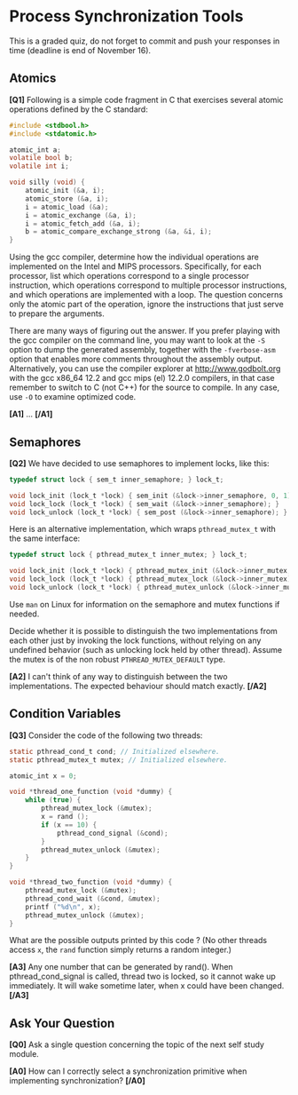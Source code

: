 # Process Synchronization Tools

This is a graded quiz, do not forget to commit and push your responses in time (deadline is end of November 16).


## Atomics

**[Q1]** Following is a simple code fragment in C that exercises several atomic operations defined by the C standard:

```c
#include <stdbool.h>
#include <stdatomic.h>

atomic_int a;
volatile bool b;
volatile int i;

void silly (void) {
    atomic_init (&a, i);
    atomic_store (&a, i);
    i = atomic_load (&a);
    i = atomic_exchange (&a, i);
    i = atomic_fetch_add (&a, i);
    b = atomic_compare_exchange_strong (&a, &i, i);
}
```

Using the gcc compiler, determine how the individual operations are implemented on the Intel and MIPS processors.
Specifically, for each processor, list which operations correspond to a single processor instruction,
which operations correspond to multiple processor instructions, and which operations are implemented
with a loop. The question concerns only the atomic part of the operation, ignore the instructions
that just serve to prepare the arguments.

There are many ways of figuring out the answer. If you prefer playing with the gcc compiler on the command line,
you may want to look at the `-S` option to dump the generated assembly, together with the `-fverbose-asm` option
that enables more comments throughout the assembly output. Alternatively, you can use the compiler explorer
at http://www.godbolt.org with the gcc x86_64 12.2 and gcc mips (el) 12.2.0 compilers, in that case
remember to switch to C (not C++) for the source to compile. In any case, use `-O` to examine
optimized code.

**[A1]** ... **[/A1]**


## Semaphores

**[Q2]** We have decided to use semaphores to implement locks, like this:

```c
typedef struct lock { sem_t inner_semaphore; } lock_t;

void lock_init (lock_t *lock) { sem_init (&lock->inner_semaphore, 0, 1); }
void lock_lock (lock_t *lock) { sem_wait (&lock->inner_semaphore); }
void lock_unlock (lock_t *lock) { sem_post (&lock->inner_semaphore); }
```

Here is an alternative implementation, which wraps `pthread_mutex_t` with the same interface:

```c
typedef struct lock { pthread_mutex_t inner_mutex; } lock_t;

void lock_init (lock_t *lock) { pthread_mutex_init (&lock->inner_mutex, NULL); }
void lock_lock (lock_t *lock) { pthread_mutex_lock (&lock->inner_mutex); }
void lock_unlock (lock_t *lock) { pthread_mutex_unlock (&lock->inner_mutex); }
```

Use `man` on Linux for information on the semaphore and mutex functions if needed.

Decide whether it is possible to distinguish the two implementations
from each other just by invoking the lock functions, without
relying on any undefined behavior (such as unlocking lock
held by other thread). Assume the mutex is of the
non robust `PTHREAD_MUTEX_DEFAULT` type.

**[A2]** I can't think of any way to distinguish between the two implementations. The expected behaviour should match exactly. **[/A2]**


## Condition Variables

**[Q3]** Consider the code of the following two threads:

```c
static pthread_cond_t cond; // Initialized elsewhere.
static pthread_mutex_t mutex; // Initialized elsewhere.

atomic_int x = 0;

void *thread_one_function (void *dummy) {
    while (true) {
        pthread_mutex_lock (&mutex);
        x = rand ();
        if (x == 10) {
            pthread_cond_signal (&cond);
        }
        pthread_mutex_unlock (&mutex);
    }
}

void *thread_two_function (void *dummy) {
    pthread_mutex_lock (&mutex);
    pthread_cond_wait (&cond, &mutex);
    printf ("%d\n", x);
    pthread_mutex_unlock (&mutex);
}
```

What are the possible outputs printed by this code ? (No other threads access `x`, the `rand` function simply returns a random integer.)

**[A3]** Any one number that can be generated by rand(). When pthread_cond_signal is called, thread two is locked, so it cannot wake up immediately. It will wake sometime later, when x could have been changed. **[/A3]**


## Ask Your Question

**[Q0]** Ask a single question concerning the topic of the next self study module.

**[A0]** How can I correctly select a synchronization primitive when implementing synchronization? **[/A0]**
